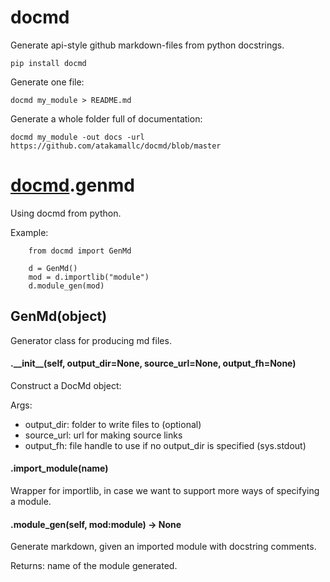 # docmd
Generate api-style github markdown-files from python docstrings.

```
pip install docmd
```

Generate one file:

```
docmd my_module > README.md
```

Generate a whole folder full of documentation:

```
docmd my_module -out docs -url https://github.com/atakamallc/docmd/blob/master
```


# [docmd](#docmd).genmd
Using docmd from python.

Example:

```
    from docmd import GenMd

    d = GenMd()
    mod = d.importlib("module")
    d.module_gen(mod)
```


## GenMd(object)
Generator class for producing md files.


#### .\_\_init\_\_(self, output\_dir=None, source\_url=None, output\_fh=None)
Construct a DocMd object:

Args:
 - output_dir: folder to write files to (optional)
 - source_url: url for making source links
 - output_fh: file handle to use if no output_dir is specified (sys.stdout)

#### .import\_module(name)
Wrapper for importlib, in case we want to support more ways of specifying a module.

#### .module\_gen(self, mod:module) -> None
Generate markdown, given an imported module with docstring comments.

Returns: name of the module generated.


